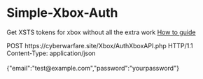 # Simple-Xbox-Auth
Get XSTS tokens for xbox without all the extra work
<a href="https://cyberwarfare.site/Xbox/AuthXboxAPI.php">How to guide</a>
<div class="bg-gray-200 p-4 rounded-md">
POST https://cyberwarfare.site/Xbox/AuthXboxAPI.php</span> HTTP/1.1</br>
Content-Type: application/json</br>
                </br>
{"email":"test@example.com","password":"yourpassword"}
            </div>
            
